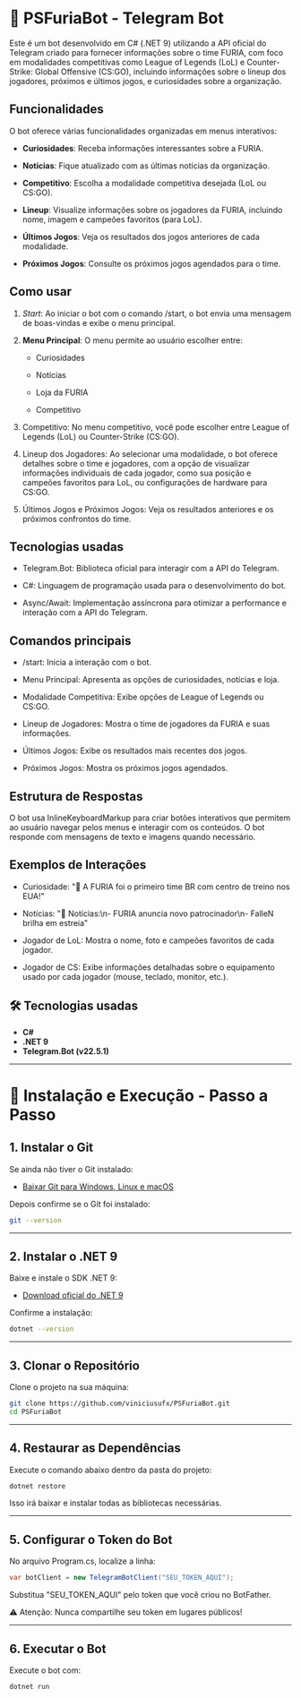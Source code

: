 # 🤖 PSFuriaBot - Telegram Bot

Este é um bot desenvolvido em C# (.NET 9) utilizando a API oficial do Telegram criado para fornecer informações sobre o time FURIA, com foco em modalidades competitivas como League of Legends (LoL) e Counter-Strike: Global Offensive (CS:GO), incluindo informações sobre o lineup dos jogadores, próximos e últimos jogos, e curiosidades sobre a organização.

## Funcionalidades
O bot oferece várias funcionalidades organizadas em menus interativos:

- **Curiosidades**: Receba informações interessantes sobre a FURIA.

- **Notícias**: Fique atualizado com as últimas notícias da organização.

- **Competitivo**: Escolha a modalidade competitiva desejada (LoL ou CS:GO).

- **Lineup**: Visualize informações sobre os jogadores da FURIA, incluindo nome, imagem e campeões favoritos (para LoL).

- **Últimos Jogos**: Veja os resultados dos jogos anteriores de cada modalidade.

- **Próximos Jogos**: Consulte os próximos jogos agendados para o time.

## Como usar

1. *Start*: Ao iniciar o bot com o comando /start, o bot envia uma mensagem de boas-vindas e exibe o menu principal.

2. **Menu Principal**: O menu permite ao usuário escolher entre:

    - Curiosidades

    - Notícias

    - Loja da FURIA

    - Competitivo

3. Competitivo: No menu competitivo, você pode escolher entre League of Legends (LoL) ou Counter-Strike (CS:GO).

4. Lineup dos Jogadores: Ao selecionar uma modalidade, o bot oferece detalhes sobre o time e jogadores, com a opção de visualizar informações individuais de cada jogador, como sua posição e campeões favoritos para LoL, ou configurações de hardware para CS:GO.

5. Últimos Jogos e Próximos Jogos: Veja os resultados anteriores e os próximos confrontos do time.

## Tecnologias usadas
- Telegram.Bot: Biblioteca oficial para interagir com a API do Telegram.

- C#: Linguagem de programação usada para o desenvolvimento do bot.

- Async/Await: Implementação assíncrona para otimizar a performance e interação com a API do Telegram.

## Comandos principais
- /start: Inicia a interação com o bot.

- Menu Principal: Apresenta as opções de curiosidades, notícias e loja.

- Modalidade Competitiva: Exibe opções de League of Legends ou CS:GO.

- Lineup de Jogadores: Mostra o time de jogadores da FURIA e suas informações.

- Últimos Jogos: Exibe os resultados mais recentes dos jogos.

- Próximos Jogos: Mostra os próximos jogos agendados.

## Estrutura de Respostas

O bot usa InlineKeyboardMarkup para criar botões interativos que permitem ao usuário navegar pelos menus e interagir com os conteúdos. O bot responde com mensagens de texto e imagens quando necessário.

## Exemplos de Interações

- Curiosidade: "📣 A FURIA foi o primeiro time BR com centro de treino nos EUA!"

- Notícias: "📰 Notícias:\n- FURIA anuncia novo patrocinador\n- FalleN brilha em estreia"

- Jogador de LoL: Mostra o nome, foto e campeões favoritos de cada jogador.

- Jogador de CS: Exibe informações detalhadas sobre o equipamento usado por cada jogador (mouse, teclado, monitor, etc.).

## 🛠️ Tecnologias usadas
- **C#**
- **.NET 9**
- **Telegram.Bot (v22.5.1)**

---

# 🚀 Instalação e Execução - Passo a Passo

## 1. Instalar o Git

Se ainda não tiver o Git instalado:

- [Baixar Git para Windows, Linux e macOS](https://git-scm.com/downloads)

Depois confirme se o Git foi instalado:

```bash
git --version
```

---

## 2. Instalar o .NET 9
Baixe e instale o SDK .NET 9:

- [Download oficial do .NET 9](https://dotnet.microsoft.com/en-us/download/dotnet/9.0)

Confirme a instalação:

```bash
dotnet --version
```

---

## 3. Clonar o Repositório

Clone o projeto na sua máquina:

```bash
git clone https://github.com/viniciusufx/PSFuriaBot.git
cd PSFuriaBot
```

---

## 4. Restaurar as Dependências

Execute o comando abaixo dentro da pasta do projeto:

```bash
dotnet restore
```

Isso irá baixar e instalar todas as bibliotecas necessárias.

---

## 5. Configurar o Token do Bot

No arquivo Program.cs, localize a linha:

```csharp
var botClient = new TelegramBotClient("SEU_TOKEN_AQUI");
```

Substitua "SEU_TOKEN_AQUI" pelo token que você criou no BotFather.

⚠️ Atenção: Nunca compartilhe seu token em lugares públicos!

---

## 6. Executar o Bot
Execute o bot com:
```bash
dotnet run
```